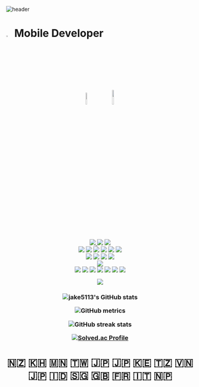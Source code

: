![header](https://capsule-render.vercel.app/api?type=waving&color=auto&height=300&section=header&text=Jake%20Github👋😋&fontSize=90&animation=fadeIn&fontAlignY=38&desc=&descAlignY=51&descAlign=62)
# <img src="https://scontent-gmp1-1.xx.fbcdn.net/v/t1.18169-9/1619219_1385374065020763_602186142_n.jpg?_nc_cat=111&ccb=1-7&_nc_sid=09cbfe&_nc_ohc=IUbbdP4CgiYAX8u10L5&_nc_ht=scontent-gmp1-1.xx&oh=00_AfDx-3VxRI9Ds8wX2I-OmFaGEHgvRHnbTWGEnVSh9yez8Q&oe=652928D6" width="3%"> Mobile Developer  
<p align="center">
    <img src="https://media.idownloadblog.com/wp-content/uploads/2018/07/Apple-logo-black-and-white.png" width="9%" style="margin: 10px;">
    <img src="https://blog.kakaocdn.net/dn/sjncG/btretbOWUEC/DK04YKcw4fUyrGdROInsq1/img.png" width="10%" style="margin: 10px;">
<br>
<a href="https://jake5113.tistory.com/" target="_blank"> <img src="https://img.shields.io/badge/istory-000000?style=for-the-badge&logo=Tistory&logoColor=white"/></a><a href="https://blog.naver.com/wkdusdb" target="_blank"> <img src="https://img.shields.io/badge/aver-03C75A?style=for-the-badge&logo=Naver&logoColor=white"/></a> <a href="https://www.instagram.com/jongwon5113/" target="_blank"><img src="https://img.shields.io/badge/Instagram-E4405F?style=for-the-badge&logo=Instagram&logoColor=white"/></a> 
<br>  
<a target="android"><img src="https://img.shields.io/badge/android-3DDC84?&style=for-the-badge&logo=android&logoColor=white"/></a>
<a target="kotlin"><img src="https://img.shields.io/badge/Kotlin-0095D5?&style=for-the-badge&logo=kotlin&logoColor=white"/></a>
<a target="gradle"><img src="https://img.shields.io/badge/gradle-02303A?&style=for-the-badge&logo=gradle&logoColor=white"/></a>
<a target="sqlite"><img src="https://img.shields.io/badge/sqlite-003B57?&style=for-the-badge&logo=sqlite&logoColor=white"/></a>
<a target="Android Studio"><img src="https://img.shields.io/badge/Android%20Studio-3DDC84.svg?&style=for-the-badge&logo=Android%20Studio&logoColor=white"/></a>
<a target="googleplay"><img src="https://img.shields.io/badge/googleplay-414141?&style=for-the-badge&logo=googleplay&logoColor=white"/></a>
<br>
<a target="ios"><img src="https://img.shields.io/badge/ios-000000?&style=for-the-badge&logo=ios&logoColor=white"/></a>
<a target="swift"><img src="https://img.shields.io/badge/swift-F05138?&style=for-the-badge&logo=swift&logoColor=white"/></a>
<a target="xcode"><img src="https://img.shields.io/badge/xcode-147EFB?&style=for-the-badge&logo=xcode&logoColor=white"/></a>
<a target="appstore"><img src="https://img.shields.io/badge/appstore-0D96F6?&style=for-the-badge&logo=appstore&logoColor=white"/></a>
<br>
<a target="firebase"><img src="https://img.shields.io/badge/firebase-FFCA28?&style=for-the-badge&logo=firebase&logoColor=white"/></a>
<br>
<a target="figma"><img src="https://img.shields.io/badge/figma-F24E1E?&style=for-the-badge&logo=figma&logoColor=white"/></a>
<a target="python"><img src="https://img.shields.io/badge/python-3776AB?&style=for-the-badge&logo=python&logoColor=white"/></a>
<a target="c"><img src="https://img.shields.io/badge/c-A8B9CC?&style=for-the-badge&logo=c&logoColor=white"/></a>
<a target="html5"><img src="https://img.shields.io/badge/html5-E34F26?&style=for-the-badge&logo=html5&logoColor=white"/></a>
<a target="javascript"><img src="https://img.shields.io/badge/javascript-F7DF1E?&style=for-the-badge&logo=javascript&logoColor=white"/></a>
<a target="css3"><img src="https://img.shields.io/badge/css3-1572B6?&style=for-the-badge&logo=css3&logoColor=white"/></a>
<a target="react native"><img src="https://img.shields.io/badge/react%20native-61DAFB?&style=for-the-badge&logo=react&logoColor=white"/></a>
<p align="center">
    <a href="https://hits.seeyoufarm.com"><img src="https://hits.seeyoufarm.com/api/count/incr/badge.svg?url=https%3A%2F%2Fgithub.com%2Fjake5113&count_bg=%2379C83D&title_bg=%23555555&icon=awesomelists.svg&icon_color=%23E7E7E7&title=hits&edge_flat=false"/></a>
</p>

<h3 align=center>
  

![jake5113's GitHub stats](https://github-readme-stats.vercel.app/api?username=jake5113&show_icons=true&theme=midnight-purple)

![GitHub metrics](https://metrics.lecoq.io/jake5113)

![GitHub streak stats](https://streak-stats.demolab.com/?user=jake5113)
  
[![Solved.ac Profile](http://mazassumnida.wtf/api/generate_badge?boj=wkdusdb)](https://solved.ac/wkdusdb)
  
</h3>
<h1 align=center>
🇳🇿 🇰🇭 🇲🇳 🇹🇼 🇯🇵 🇯🇵 🇰🇪 🇹🇿 🇻🇳 🇯🇵 🇮🇩 🇸🇬 🇬🇧 🇫🇷 🇮🇹 🇳🇵
</h1>

